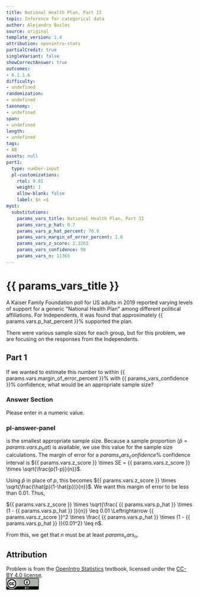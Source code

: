 ```yaml
---
title: National Health Plan, Part II
topic: Inference for categorical data
author: Alejandro Builes
source: original
template_version: 1.4
attribution: openintro-stats
partialCredit: true
singleVariant: false
showCorrectAnswer: true
outcomes:
- 6.1.1.6
difficulty:
- undefined
randomization:
- undefined
taxonomy:
- undefined
span:
- undefined
length:
- undefined
tags:
- AB
assets: null
part1:
  type: number-input
  pl-customizations:
    rtol: 0.01
    weight: 1
    allow-blank: false
    label: $n =$
myst:
  substitutions:
    params_vars_title: National Health Plan, Part II
    params_vars_p_hat: 0.7
    params_vars_p_hat_percent: 70.0
    params_vars_margin_of_error_percent: 1.0
    params_vars_z_score: 2.3263
    params_vars_confidence: 98
    params_vars_n: 11365
---
```

# {{ params_vars_title }}
A Kaiser Family Foundation poll for US adults in 2019 reported varying levels of support for a generic "National Health Plan" among different political affiliations. For Independents, it was found that approximately {{ params.vars.p_hat_percent }}% supported the plan.

There were various sample sizes for each group, but for this problem, we are focusing on the responses from the Independents.

## Part 1

If we wanted to estimate this number to within {{ params.vars.margin_of_error_percent }}% with {{ params_vars_confidence }}% confidence, what would be an appropriate sample size?

### Answer Section

Please enter in a numeric value.

### pl-answer-panel

is the smallest appropriate sample size. Because a sample proportion $(\hat{p} = {{ params.vars.p_hat }})$ is available, we use this value for the sample size calculations. The margin of error for a ${{ params_vars_confidence }}$% confidence interval is ${{ params.vars.z_score }} \times SE = {{ params.vars.z_score }} \times \sqrt{\frac{p(1-p)}{n}}$.

Using $\hat{p}$ in place of $p$, this becomes ${{ params.vars.z_score }} \times \sqrt{\frac{\hat{p}(1-\hat{p})}{n}}$. We want this margin of error to be less than $0.01$. Thus,

${{ params.vars.z_score }} \times \sqrt{\frac{ {{ params.vars.p_hat }} \times (1 - {{ params.vars.p_hat }} )}{n}} \leq 0.01 \Leftrightarrow {{ params.vars.z_score }}^2 \times \frac{ {{ params.vars.p_hat }} \times (1 - {{ params.vars.p_hat }} )}{0.01^2} \leq n$.

From this, we get that $n$ must be at least ${{ params_vars_n }}$.

## Attribution

Problem is from the [OpenIntro Statistics](https://openintro.org/book/os/) textbook, licensed under the [CC-BY 4.0 license](https://creativecommons.org/licenses/by/4.0/).<br>![Image representing the Creative Commons 4.0 BY license.](https://raw.githubusercontent.com/firasm/bits/master/by.png)